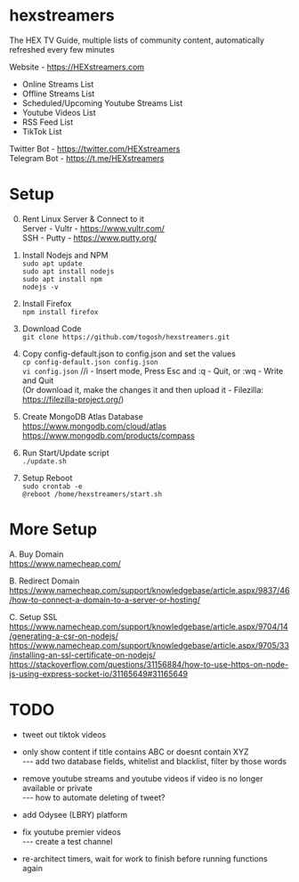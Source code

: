 # hexstreamers
The HEX TV Guide, multiple lists of community content, automatically refreshed every few minutes

Website - https://HEXstreamers.com

- Online Streams List
- Offline Streams List
- Scheduled/Upcoming Youtube Streams List
- Youtube Videos List
- RSS Feed List
- TikTok List

Twitter Bot - https://twitter.com/HEXstreamers   
Telegram Bot - https://t.me/HEXstreamers   

# Setup

0. Rent Linux Server & Connect to it  
Server - Vultr - https://www.vultr.com/  
SSH - Putty - https://www.putty.org/  

1. Install Nodejs and NPM  
`sudo apt update`  
`sudo apt install nodejs`  
`sudo apt install npm`  
`nodejs -v`  

2. Install Firefox  
`npm install firefox`

3. Download Code  
`git clone https://github.com/togosh/hexstreamers.git`

4. Copy config-default.json to config.json and set the values  
`cp config-default.json config.json`  
`vi config.json`  //i - Insert mode, Press Esc and :q - Quit, or :wq - Write and Quit  
(Or download it, make the changes it and then upload it - Filezilla: https://filezilla-project.org/)

5. Create MongoDB Atlas Database  
https://www.mongodb.com/cloud/atlas   
https://www.mongodb.com/products/compass   

6. Run Start/Update script  
`./update.sh`  

7. Setup Reboot   
`sudo crontab -e`   
`@reboot /home/hexstreamers/start.sh`  

# More Setup

A. Buy Domain  
https://www.namecheap.com/  

B. Redirect Domain  
https://www.namecheap.com/support/knowledgebase/article.aspx/9837/46/how-to-connect-a-domain-to-a-server-or-hosting/  

C. Setup SSL  
https://www.namecheap.com/support/knowledgebase/article.aspx/9704/14/generating-a-csr-on-nodejs/  
https://www.namecheap.com/support/knowledgebase/article.aspx/9705/33/installing-an-ssl-certificate-on-nodejs/  
https://stackoverflow.com/questions/31156884/how-to-use-https-on-node-js-using-express-socket-io/31165649#31165649  

# TODO

- tweet out tiktok videos

- only show content if title contains ABC or doesnt contain XYZ   
--- add two database fields, whitelist and blacklist, filter by those words

- remove youtube streams and youtube videos if video is no longer available or private   
--- how to automate deleting of tweet?

- add Odysee (LBRY) platform

- fix youtube premier videos   
--- create a test channel

- re-architect timers, wait for work to finish before running functions again
